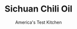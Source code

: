---
layout: ../../layouts/MarkdownPostLayout.astro
title: Sichuan Chili Oil
author: America's Test Kitchen
pubDate: 2023-03-15
description: "Add a little kick to what youre making."
image_url: https://res.cloudinary.com/hksqkdlah/image/upload/ar_1:1,c_fill,dpr_2.0,f_auto,fl_lossy.progressive.strip_profile,g_faces:auto,q_auto:low,w_344/SFS_Sichuan-Chile-Oil-11_b14srk
tags: ["Asian","Chinese","Sauces"]
calories: 1339
protein: 
carbohydrates: 4
fats: 
fiber: 1
ingredients: ["1/2 cup, peanut or vegetable oil","2 tablespoons, red pepper flakes","1 tablespoon, Sichuan peppercorns","2 teaspoons, smoked paprika","2 , garlic cloves, smashed and peeled","1 (½-inch) piece, ginger, smashed","1 , cinnamon stick","2 tablespoons, toasted sesame oil"]
serves: 6
time: "15 minutes, plus 1 hour cooling"
instructions: ["Heat peanut oil in small saucepan over medium heat to 350 degrees. Off heat, add pepper flakes, peppercorns, paprika, garlic, ginger, and cinnamon stick. Let come to room temperature, about 1 hour. Strain oil mixture through fine-mesh strainer into jar; discard solids. Stir in sesame oil. (Oil can be stored at room temperature in airtight container for up to 3 weeks or refrigerated for up to 3 months.)"]
nutrition: ["94 mg Potassium","10 mg Phosphorus","14 mg Calcium","8 mg Magnesium","2 mg Sodium","23 g Fat","15 g Monounsaturated","5 g Polyunsaturated","1 mg Vitamin C","1 g Saturated","1 g Fiber","2 µg Folate (food)","4 µg Vitamin K","8 g Water","4 g Carbs","2 µg Folate equivalent (total)","4 mg Vitamin E","29 µg Vitamin A","223 kcal Energy","1339 calories"]
notes: "Note that you may need to mail-order the Sichuan peppercorns, but they can also be found in Chinese grocery stores. Theres no need to peel the ginger. Make sure to use toasted sesame oil here."
---